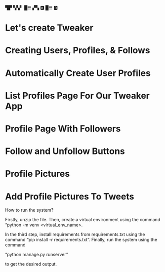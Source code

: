 
▜▛ ▚▚▘ █☰ ▞▚ 🅺 █☰ 🆁 




# Let's create Tweaker
# Creating Users, Profiles, & Follows
# Automatically Create User Profiles
# List Profiles Page For Our Tweaker App
# Profile Page With Followers
# Follow and Unfollow Buttons

# Profile Pictures
# Add Profile Pictures To Tweets




How to run the system?

Firstly, unzip the file. 
Then, create a virtual environment using the command “python -m venv <virtual_env_name>.

 In the third step, install requirements from requirements.txt using the command
  “pip install -r requirements.txt”.
 Finally, run the system using the command

  “python manage.py runserver”

 to get the desired output.